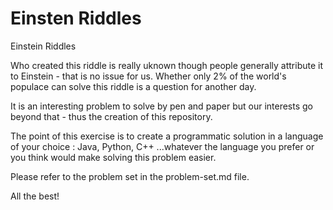 # Einsten Riddles
Einstein Riddles

Who created this riddle is really uknown though people generally attribute it to Einstein - that is no issue for us. Whether only 2% of the world's populace can solve this riddle is a question for another day. 

It is an interesting problem to solve by pen and paper but our interests go beyond that - thus the creation of this repository.

The point of this exercise is to create a programmatic solution in  a language of your choice : Java, Python, C++ ...whatever the language you prefer or you think would make solving this problem easier. 

Please refer to the problem set in the problem-set.md file. 

All the best!
